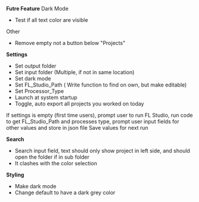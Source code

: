 **Futre Feature**
Dark Mode
- Test if all text color are visible


Other
- Remove empty not a button below "Projects"


**Settings**
- Set output folder 
- Set input folder (Multiple, if not in same location)
- Set dark mode
- Set FL_Studio_Path ( Write function to find on own, but make editable)
- Set Processor_Type
-  Launch at system startup
- Toggle, auto export all projects you worked on today

If settings is empty (first time users), prompt user to run FL Studio, run code to get FL_Studio_Path and processes type, prompt user input fields for other values and store in json file
Save values for next run

**Search**
- Search input field, text should only show project in left side, and should open the folder if in sub folder
- It clashes with the color selection


**Styling**
- Make dark mode
- Change default to have a dark grey color